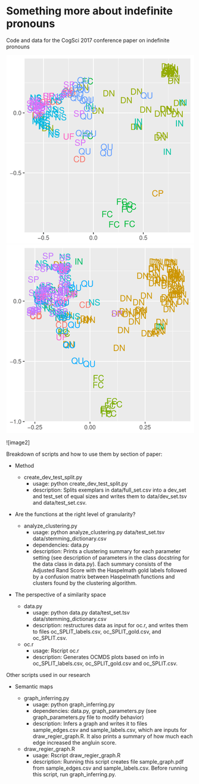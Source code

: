 # Something more about indefinite pronouns
Code and data for the CogSci 2017 conference paper on indefinite pronouns


![](/graphs/onto=body_dim=2_oc_SPLIT_annotations.png "People") ![](/graphs/onto=thing_dim=2_oc_SPLIT_annotations.png "Things")

 ![image2]

Breakdown of scripts and how to use them by section of paper:

* Method
	- create_dev_test_split.py
		- usage: python create_dev_test_split.py
		- description: Splits exemplars in data/full_set.csv into a dev_set and test_set of equal sizes and writes them to data/dev_set.tsv and data/test_set.csv.

* Are the functions at the right level of granularity?
	- analyze_clustering.py
		- usage: python analyze_clustering.py data/test_set.tsv data/stemming_dictionary.csv
		- dependencies: data.py
		- description: Prints a clustering summary for each parameter setting (see description of parameters in the class docstring for the data class in data.py). Each summary consists of the Adjusted Rand Score with the Haspelmath gold labels followed by a confusion matrix between Haspelmath functions and clusters found by the clustering algorithm.

* The perspective of a similarity space
	- data.py
		- usage: python data.py data/test_set.tsv data/stemming_dictionary.csv
		- description: restructures data as input for oc.r, and writes them to files oc_SPLIT_labels.csv, oc_SPLIT_gold.csv, and oc_SPLIT.csv.
	- oc.r
		- usage: Rscript oc.r
		- description: Generates OCMDS plots based on info in oc_SPLIT_labels.csv, oc_SPLIT_gold.csv and oc_SPLIT.csv.

Other scripts used in our research

* Semantic maps

	- graph_inferring.py
		- usage: python graph_inferring.py
		- dependencies: data.py, graph_parameters.py (see graph_parameters.py file to modify behavior)
		- description: Infers a graph and writes it to files sample_edges.csv and sample_labels.csv, which are inputs for draw_regier_graph.R. It also prints a summary of how much each edge increased the angluin score.
	- draw_regier_graph.R
		- usage: Rscript draw_regier_graph.R
		- description: Running this script creates file sample_graph.pdf from sample_edges.csv and sample_labels.csv. Before running this script, run graph_inferring.py.
